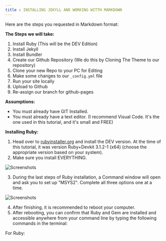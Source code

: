 ```yaml
---
title : INSTALLING JEKYLL AND WORKING WITTH MARKDOWN
---
```



Here are the steps you requested in Markdown format:

**The Steps we will take:**
1. Install Ruby (This will be the DEV Edition)
2. Install Jekyll
3. Install Bundler
4. Create our Github Repository (We do this by Cloning The Theme to our repository)
5. Clone your new Repo to your PC for Editing
6. Make some changes to our `_config.yml` file
7. Run your site locally
8. Upload to Github
9. Re-assign our branch for github-pages

**Assumptions:**
- You must already have GIT Installed.
- You must already have a text editor. (I recommend Visual Code. It's the one used in this tutorial, and it's small and FREE)

**Installing Ruby:**
1. Head over to [rubyinstaller.org](https://rubyinstaller.org) and install the DEV version. At the time of this tutorial, it was version Ruby+Devkit 3.1.2-1 (x64) (choose the appropriate version based on your system).
2. Make sure you install EVERYTHING.

![Screenshots](ruby_installation.png)

3. During the last steps of Ruby installation, a Command window will open and ask you to set up "MSYS2". Complete all three options one at a time.

![Screenshots](ruby_msys2_setup.png)

4. After finishing, it is recommended to reboot your computer.
5. After rebooting, you can confirm that Ruby and Gem are installed and accessible anywhere from your command line by typing the following commands in the terminal:

For Ruby: